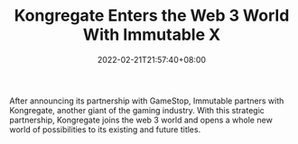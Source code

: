 ﻿---
title: "Kongregate Enters the Web 3 World With Immutable X"
date: 2022-02-21T21:57:40+08:00
lastmod: 2022-02-21T16:45:40+08:00
draft: false
authors: ["Gabriel"]
description: "After announcing its partnership with GameStop, Immutable partners with Kongregate, another giant of the gaming industry. With this strategic partnership, Kongregate joins the web 3 world and opens a whole new world of possibilities to its existing and future titles."
featuredImage: "kongregate-enters-the-web-3-world-with-immutable-x.jpg"
tags: ["Virtual World","Play to Earn"]
categories: ["news"]
news: ["Virtual World"]
weight: 
lightgallery: true
pinned: false
recommend: false
recommend1: false
---

After announcing its partnership with GameStop, Immutable partners with Kongregate, another giant of the gaming industry. With this strategic partnership, Kongregate joins the web 3 world and opens a whole new world of possibilities to its existing and future titles.

<!--more-->

